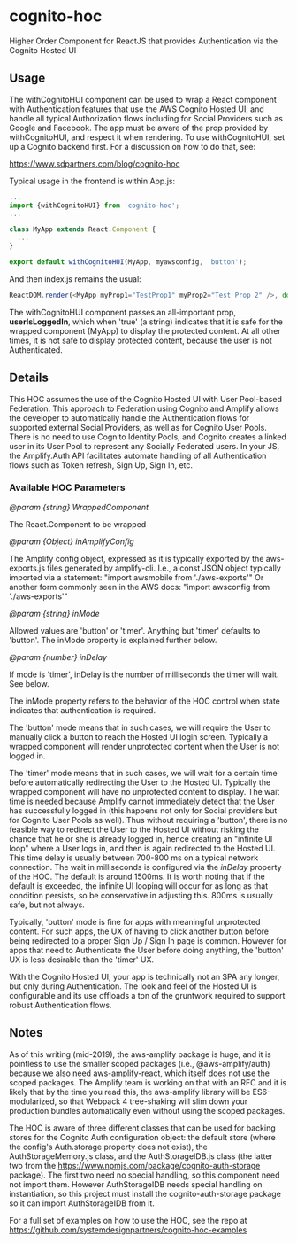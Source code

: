 # cognito-hoc
Higher Order Component for ReactJS that provides Authentication via the Cognito Hosted UI


## Usage
The withCognitoHUI component can be used to wrap a React <App> component with Authentication features that use the AWS Cognito Hosted UI, and handle all typical Authorization flows including for Social Providers such as Google and Facebook. The app must be aware of the prop provided by withCognitoHUI, and respect it when rendering. To use withCognitoHUI, set up a Cognito backend first. For a discussion on how to do that, see:

https://www.sdpartners.com/blog/cognito-hoc


Typical usage in the frontend is within App.js:
```javascript
...
import {withCognitoHUI} from 'cognito-hoc';
...

class MyApp extends React.Component {
  ...
}

export default withCognitoHUI(MyApp, myawsconfig, 'button');
```

And then index.js remains the usual:
```javascript
ReactDOM.render(<MyApp myProp1="TestProp1" myProp2="Test Prop 2" />, document.getElementById('root'));
```

The withCognitoHUI component passes an all-important prop, **userIsLoggedIn**, which when 'true' (a string) indicates that it is safe for the wrapped component (MyApp) to display the protected content. At all other times, it is not safe to display protected content, because the user is not Authenticated.


## Details

This HOC assumes the use of the Cognito Hosted UI with User Pool-based Federation. This approach to Federation using Cognito and Amplify allows the developer to automatically handle the Authentication flows for supported external Social Providers, as well as for Cognito User Pools.  There is no need to use Cognito Identity Pools, and Cognito creates a linked user in its User Pool to represent any Socially Federated users.  In your JS, the Amplify.Auth API facilitates automate handling of all Authentication flows such as Token refresh, Sign Up, Sign In, etc.

### Available HOC Parameters

*@param {string} WrappedComponent*

The React.Component to be wrapped

*@param {Object} inAmplifyConfig*

The Amplify config object, expressed as it is typically exported by the aws-exports.js files generated by amplify-cli. I.e., a const JSON object typically imported via a statement: "import awsmobile from './aws-exports'" Or another form commonly seen in the AWS docs: "import awsconfig from './aws-exports'"

*@param {string} inMode*

Allowed values are 'button' or 'timer'. Anything but 'timer' defaults to 'button'. The inMode property is explained further below.

*@param {number} inDelay*

If mode is 'timer', inDelay is the number of milliseconds the timer will wait. See below.

The inMode property refers to the behavior of the HOC control when state indicates that authentication is required.

The 'button' mode means that in such cases, we will require the User to manually click a button to reach the Hosted UI login screen. Typically a wrapped component will render unprotected content when the User is not logged in.

The 'timer' mode means that in such cases, we will wait for a certain time before automatically redirecting the User to the Hosted UI. Typically the wrapped component will have no unprotected content to display. The wait time is needed because Amplify cannot immediately detect that the User has successfully logged in (this happens not only for Social providers but for Cognito User Pools as well). Thus without requiring a 'button', there is no feasible way to redirect the User to the Hosted UI without risking the chance that he or she is already logged in, hence creating an "infinite UI loop" where a User logs in, and then is again redirected to the Hosted UI. This time delay is usually between 700-800 ms on a typical network connection. The wait in milliseconds is configured via the *inDelay* property of the HOC. The default is around 1500ms. It is worth noting that if the default is exceeded, the infinite UI looping will occur for as long as that condition persists, so be conservative in adjusting this. 800ms is usually safe, but not always.

Typically, 'button' mode is fine for apps with meaningful unprotected content. For such apps, the UX of having to click another button before being redirected to a proper Sign Up / Sign In page is common. However for apps that need to Authenticate the User before doing anything, the 'button' UX is less desirable than the 'timer' UX.

With the Cognito Hosted UI, your app is technically not an SPA any longer, but only during Authentication. The look and feel of the Hosted UI is configurable and its use offloads a ton of the gruntwork required to support robust Authentication flows.


## Notes
As of this writing (mid-2019), the aws-amplify package is huge, and it is pointless to use the smaller scoped packages (i.e., @aws-amplify/auth) because we also need aws-amplify-react, which itself does not use the scoped packages. The Amplify team is working on that with an RFC and it is likely that by the time you read this, the aws-amplify library will be ES6-modularized, so that Webpack 4 tree-shaking will slim down your production bundles automatically even without using the scoped packages.

The HOC is aware of three different classes that can be used for backing stores for the Cognito Auth configuration object: the default store (where the config's Auth.storage property does not exist), the AuthStorageMemory.js class, and the AuthStorageIDB.js class (the latter two from the https://www.npmjs.com/package/cognito-auth-storage package). The first two need no special handling, so this component need not import them. However AuthStorageIDB needs special handling on instantiation, so this project must install the cognito-auth-storage package so it can import AuthStorageIDB from it.

For a full set of examples on how to use the HOC, see the repo at https://github.com/systemdesignpartners/cognito-hoc-examples
